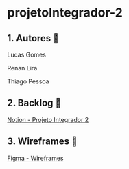 # projetoIntegrador-2

## 1. Autores 🧑

Lucas Gomes

Renan Lira

Thiago Pessoa

## 2. Backlog 📜

[Notion - Projeto Integrador 2](https://busy-airbus-05e.notion.site/Projeto-Integrador-2-6a82c5574840477fb151fd6ec2ca71c4?pvs=4)

## 3. Wireframes 📱

[Figma - Wireframes](https://www.figma.com/file/HW6Bz2HowkO0lyYCTuRSdp/projeto-integrador03?type=design&node-id=0%3A1&mode=design&t=pvF1hpm8oINhE6tE-1)